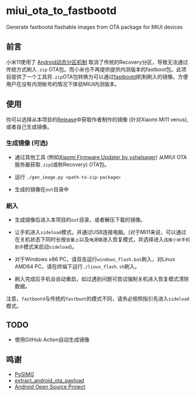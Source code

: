 # miui_ota_to_fastbootd
Generate fastbootd flashable images from OTA package for MIUI devices

## 前言
小米11使用了 [Android动态分区机制](https://source.android.google.cn/devices/tech/ota/dynamic_partitions/implement) 取消了传统的Recovery分区，导致无法通过传统方式刷入`.zip` OTA包。而小米也不再提供提供内测版本的fastboot包。此项目提供了一个工具将`.zip`OTA包转换为可以通过[fastbootd](https://source.android.google.cn/devices/bootloader/fastbootd)机制刷入的镜像。方便用户在没有内测帐号的情况下体验MIUI内测版本。

## 使用

你可以选择从本项目的[Release](https://github.com/FlyGoat/miui_ota_to_fastbootd/releases/)中获取作者制作的镜像 (针对Xiaomi Mi11 venus), 或者自己生成镜像。

### 生成镜像 (可选)

- 通过其他工具 (例如[Xiaomi Firmware Updater by yshalsager](https://xiaomifirmwareupdater.com/miui/venus/)) 从MIUI OTA服务器获取`.zip`(或称Recovery) OTA包。

- 运行 `./gen_image.py <path-to-zip-package>`

- 生成的镜像在`out`目录中

### 刷入

- 生成镜像后进入本项目的`out`目录，或者解压下载的镜像。

- 让手机进入`sideload`模式，并通过USB连接电脑。(对于Mi11来说，可以通过在关机状态下同时长按`音量上`以及`电源键`进入恢复模式，并选择进入`连接小米手机助手`模式来启动`sideload`)。

- 对于Windows x86 PC，请双击运行`windows_flash.bat`刷入，对Linux AMD64 PC，请在终端下运行`./linux_flash.sh`刷入。

- 刷入完成后手机会自动重启，如过遇到问题可尝试强制关机进入恢复模式清除数据。

注意，`fastbootd`与传统的`fastboot`的模式不同，请务必按照指引先进入`sideload`模式。

## TODO

- 使用GitHub Action自动生成镜像

## 鸣谢

- [PySIMG](https://github.com/dlenski/PySIMG)
- [extract_android_ota_payload](https://github.com/cyxx/extract_android_ota_payload)
- [Android Open Source Project](https://source.android.com/)